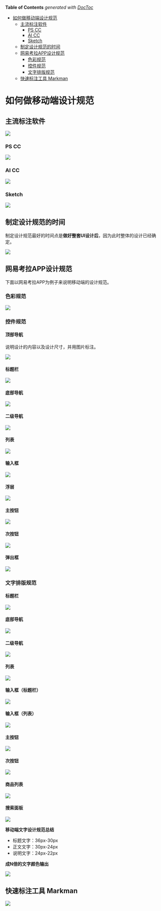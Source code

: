 <!-- START doctoc generated TOC please keep comment here to allow auto update -->
<!-- DON'T EDIT THIS SECTION, INSTEAD RE-RUN doctoc TO UPDATE -->
**Table of Contents**  *generated with [DocToc](https://github.com/thlorenz/doctoc)*

- [如何做移动端设计规范](#%E5%A6%82%E4%BD%95%E5%81%9A%E7%A7%BB%E5%8A%A8%E7%AB%AF%E8%AE%BE%E8%AE%A1%E8%A7%84%E8%8C%83)
  - [主流标注软件](#%E4%B8%BB%E6%B5%81%E6%A0%87%E6%B3%A8%E8%BD%AF%E4%BB%B6)
    - [PS CC](#ps-cc)
    - [AI CC](#ai-cc)
    - [Sketch](#sketch)
  - [制定设计规范的时间](#%E5%88%B6%E5%AE%9A%E8%AE%BE%E8%AE%A1%E8%A7%84%E8%8C%83%E7%9A%84%E6%97%B6%E9%97%B4)
  - [网易考拉APP设计规范](#%E7%BD%91%E6%98%93%E8%80%83%E6%8B%89app%E8%AE%BE%E8%AE%A1%E8%A7%84%E8%8C%83)
    - [色彩规范](#%E8%89%B2%E5%BD%A9%E8%A7%84%E8%8C%83)
    - [控件规范](#%E6%8E%A7%E4%BB%B6%E8%A7%84%E8%8C%83)
    - [文字排版规范](#%E6%96%87%E5%AD%97%E6%8E%92%E7%89%88%E8%A7%84%E8%8C%83)
  - [快速标注工具 Markman](#%E5%BF%AB%E9%80%9F%E6%A0%87%E6%B3%A8%E5%B7%A5%E5%85%B7-markman)

<!-- END doctoc generated TOC please keep comment here to allow auto update -->

# 如何做移动端设计规范

## 主流标注软件

![](../img/03/03_02_01_01_popular_mark_soft.png)

### PS CC

![](../img/03/03_02_01_02_ps_cc.png)

### AI CC

![](../img/03/03_02_01_03_ai_cc.png)

### Sketch

![](../img/03/03_02_01_04_sketch.png)

## 制定设计规范的时间

制定设计规范最好的时间点是**做好整套UI设计后**，因为此时整体的设计已经确定。

![](../img/03/03_02_01_05_time_to_std.png)

## 网易考拉APP设计规范

下面以网易考拉APP为例子来说明移动端的设计规范。

### 色彩规范

![](../img/03/03_02_01_06_color_std.png)

### 控件规范

#### 顶部导航

说明设计的内容以及设计尺寸，并用图片标注。

![](../img/03/03_02_01_07_top_nav.png)

#### 标题栏

![](../img/03/03_02_01_08_title_bar.png)

#### 底部导航

![](../img/03/03_02_01_09_bottom_nav.png)

#### 二级导航

![](../img/03/03_02_01_10_second_nav.png)

#### 列表

![](../img/03/03_02_01_11_list.png)

#### 输入框

![](../img/03/03_02_01_12_input.png)

#### 浮层

![](../img/03/03_02_01_13_float.png)

#### 主按钮

![](../img/03/03_02_01_14_main_btn.png)

#### 次按钮

![](../img/03/03_02_01_15_secondary_btn.png)

#### 弹出框

![](../img/03/03_02_01_16_popup.png)

### 文字排版规范

#### 标题栏

![](../img/03/03_02_01_17_title_bar.png)

#### 底部导航

![](../img/03/03_02_01_18_bottom_nav.png)

#### 二级导航

![](../img/03/03_02_01_19_second_nav.png)

#### 列表

![](../img/03/03_02_01_20_list.png)

#### 输入框（标题栏）

![](../img/03/03_02_01_21_input_title_bar.png)

#### 输入框（列表）

![](../img/03/03_02_01_22_input_list.png)

#### 主按钮

![](../img/03/03_02_01_23_main_btn.png)

#### 次按钮

![](../img/03/03_02_01_24_secondary_btn.png)

#### 商品列表

![](../img/03/03_02_01_25_product_list.png)

#### 搜索面板

![](../img/03/03_02_01_26_serach_panel.png)

**移动端文字设计规范总结**

- 标题文字：36px-30px
- 正文文字：30px-24px
- 说明文字：24px-22px

**成N倍的文字颜色输出**

![](../img/03/03_02_01_27_double_text_color.png)

## 快速标注工具 Markman

![](../img/03/03_02_01_28_markman.png)























